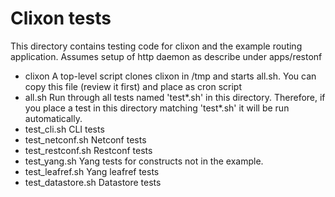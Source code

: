 # Clixon tests

This directory contains testing code for clixon and the example
routing application. Assumes setup of http daemon as describe under apps/restonf
- clixon    A top-level script clones clixon in /tmp and starts all.sh. You can copy this file (review it first) and place as cron script
- all.sh    Run through all tests named 'test*.sh' in this directory. Therefore, if you place a test in this directory matching 'test*.sh' it will be run automatically. 
- test_cli.sh       CLI tests
- test_netconf.sh   Netconf tests
- test_restconf.sh  Restconf tests
- test_yang.sh      Yang tests for constructs not in the example.
- test_leafref.sh   Yang leafref tests
- test_datastore.sh Datastore tests

